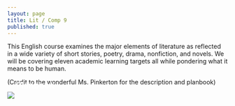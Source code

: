 ```yaml
---
layout: page
title: Lit / Comp 9
published: true
---
```


This English course examines the major elements of literature as reflected in a wide variety of short stories, poetry, drama, nonfiction, and novels. We will be covering eleven academic learning targets all while pondering what it means to be human.

(Credit to the wonderful Ms. Pinkerton for the description and planbook)

<figure style='margin: 0px;'>
	<a target="_blank" href='http://planbookedu.com/s/4BAD8'>
		<img src='../media/planbook.png' />
	</a>
  <figcaption style='margin-top: -43px; color: white; margin-left: 20px; font-size: 20px;'>Planbook</figcaption>
</figure>

